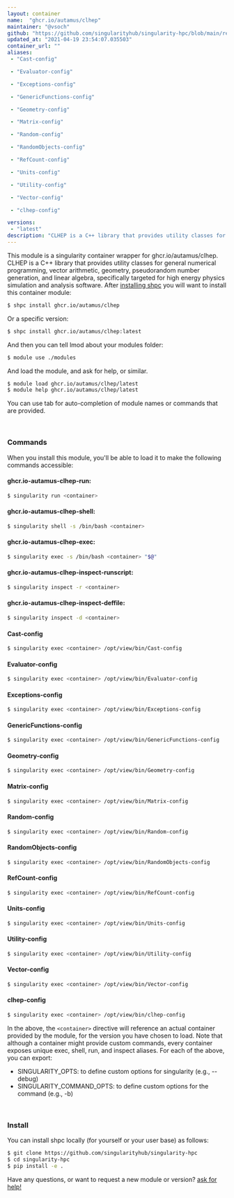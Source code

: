 ```yaml
---
layout: container
name:  "ghcr.io/autamus/clhep"
maintainer: "@vsoch"
github: "https://github.com/singularityhub/singularity-hpc/blob/main/registry/ghcr.io/autamus/clhep/container.yaml"
updated_at: "2021-04-19 23:54:07.035503"
container_url: ""
aliases:
 - "Cast-config"

 - "Evaluator-config"

 - "Exceptions-config"

 - "GenericFunctions-config"

 - "Geometry-config"

 - "Matrix-config"

 - "Random-config"

 - "RandomObjects-config"

 - "RefCount-config"

 - "Units-config"

 - "Utility-config"

 - "Vector-config"

 - "clhep-config"

versions:
 - "latest"
description: "CLHEP is a C++ library that provides utility classes for general numerical programming, vector arithmetic, geometry, pseudorandom number generation, and linear algebra, specifically targeted for high energy physics simulation and analysis software."
---
```


This module is a singularity container wrapper for ghcr.io/autamus/clhep.
CLHEP is a C++ library that provides utility classes for general numerical programming, vector arithmetic, geometry, pseudorandom number generation, and linear algebra, specifically targeted for high energy physics simulation and analysis software.
After [installing shpc](#install) you will want to install this container module:

```bash
$ shpc install ghcr.io/autamus/clhep
```

Or a specific version:

```bash
$ shpc install ghcr.io/autamus/clhep:latest
```

And then you can tell lmod about your modules folder:

```bash
$ module use ./modules
```

And load the module, and ask for help, or similar.

```bash
$ module load ghcr.io/autamus/clhep/latest
$ module help ghcr.io/autamus/clhep/latest
```

You can use tab for auto-completion of module names or commands that are provided.

<br>

### Commands

When you install this module, you'll be able to load it to make the following commands accessible:

#### ghcr.io-autamus-clhep-run:

```bash
$ singularity run <container>
```

#### ghcr.io-autamus-clhep-shell:

```bash
$ singularity shell -s /bin/bash <container>
```

#### ghcr.io-autamus-clhep-exec:

```bash
$ singularity exec -s /bin/bash <container> "$@"
```

#### ghcr.io-autamus-clhep-inspect-runscript:

```bash
$ singularity inspect -r <container>
```

#### ghcr.io-autamus-clhep-inspect-deffile:

```bash
$ singularity inspect -d <container>
```


#### Cast-config
       
```bash
$ singularity exec <container> /opt/view/bin/Cast-config
```


#### Evaluator-config
       
```bash
$ singularity exec <container> /opt/view/bin/Evaluator-config
```


#### Exceptions-config
       
```bash
$ singularity exec <container> /opt/view/bin/Exceptions-config
```


#### GenericFunctions-config
       
```bash
$ singularity exec <container> /opt/view/bin/GenericFunctions-config
```


#### Geometry-config
       
```bash
$ singularity exec <container> /opt/view/bin/Geometry-config
```


#### Matrix-config
       
```bash
$ singularity exec <container> /opt/view/bin/Matrix-config
```


#### Random-config
       
```bash
$ singularity exec <container> /opt/view/bin/Random-config
```


#### RandomObjects-config
       
```bash
$ singularity exec <container> /opt/view/bin/RandomObjects-config
```


#### RefCount-config
       
```bash
$ singularity exec <container> /opt/view/bin/RefCount-config
```


#### Units-config
       
```bash
$ singularity exec <container> /opt/view/bin/Units-config
```


#### Utility-config
       
```bash
$ singularity exec <container> /opt/view/bin/Utility-config
```


#### Vector-config
       
```bash
$ singularity exec <container> /opt/view/bin/Vector-config
```


#### clhep-config
       
```bash
$ singularity exec <container> /opt/view/bin/clhep-config
```



In the above, the `<container>` directive will reference an actual container provided
by the module, for the version you have chosen to load. Note that although a container
might provide custom commands, every container exposes unique exec, shell, run, and
inspect aliases. For each of the above, you can export:

 - SINGULARITY_OPTS: to define custom options for singularity (e.g., --debug)
 - SINGULARITY_COMMAND_OPTS: to define custom options for the command (e.g., -b)

<br>
  
### Install

You can install shpc locally (for yourself or your user base) as follows:

```bash
$ git clone https://github.com/singularityhub/singularity-hpc
$ cd singularity-hpc
$ pip install -e .
```

Have any questions, or want to request a new module or version? [ask for help!](https://github.com/singularityhub/singularity-hpc/issues)